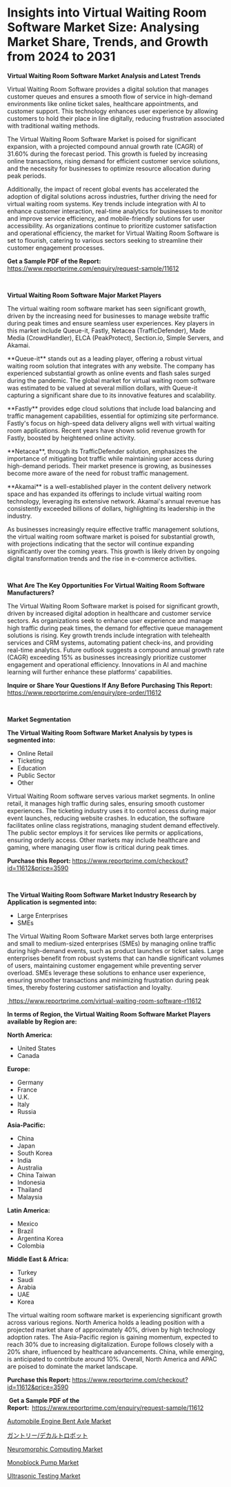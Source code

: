 <p><h1>Insights into Virtual Waiting Room Software Market Size: Analysing Market Share, Trends, and Growth from 2024 to 2031</h1></p><p><strong>Virtual Waiting Room Software Market Analysis and Latest Trends</strong></p>
<p><p>Virtual Waiting Room Software provides a digital solution that manages customer queues and ensures a smooth flow of service in high-demand environments like online ticket sales, healthcare appointments, and customer support. This technology enhances user experience by allowing customers to hold their place in line digitally, reducing frustration associated with traditional waiting methods.</p><p>The Virtual Waiting Room Software Market is poised for significant expansion, with a projected compound annual growth rate (CAGR) of 31.60% during the forecast period. This growth is fueled by increasing online transactions, rising demand for efficient customer service solutions, and the necessity for businesses to optimize resource allocation during peak periods. </p><p>Additionally, the impact of recent global events has accelerated the adoption of digital solutions across industries, further driving the need for virtual waiting room systems. Key trends include integration with AI to enhance customer interaction, real-time analytics for businesses to monitor and improve service efficiency, and mobile-friendly solutions for user accessibility. As organizations continue to prioritize customer satisfaction and operational efficiency, the market for Virtual Waiting Room Software is set to flourish, catering to various sectors seeking to streamline their customer engagement processes.</p></p>
<p><strong>Get a Sample PDF of the Report:&nbsp;</strong> <a href="https://www.reportprime.com/enquiry/request-sample/11612">https://www.reportprime.com/enquiry/request-sample/11612</a></p>
<p>&nbsp;</p>
<p><strong>Virtual Waiting Room Software Major Market Players</strong></p>
<p><p>The virtual waiting room software market has seen significant growth, driven by the increasing need for businesses to manage website traffic during peak times and ensure seamless user experiences. Key players in this market include Queue-it, Fastly, Netacea (TrafficDefender), Made Media (CrowdHandler), ELCA (PeakProtect), Section.io, Simple Servers, and Akamai.</p><p>**Queue-it** stands out as a leading player, offering a robust virtual waiting room solution that integrates with any website. The company has experienced substantial growth as online events and flash sales surged during the pandemic. The global market for virtual waiting room software was estimated to be valued at several million dollars, with Queue-it capturing a significant share due to its innovative features and scalability.</p><p>**Fastly** provides edge cloud solutions that include load balancing and traffic management capabilities, essential for optimizing site performance. Fastly's focus on high-speed data delivery aligns well with virtual waiting room applications. Recent years have shown solid revenue growth for Fastly, boosted by heightened online activity.</p><p>**Netacea**, through its TrafficDefender solution, emphasizes the importance of mitigating bot traffic while maintaining user access during high-demand periods. Their market presence is growing, as businesses become more aware of the need for robust traffic management.</p><p>**Akamai** is a well-established player in the content delivery network space and has expanded its offerings to include virtual waiting room technology, leveraging its extensive network. Akamai's annual revenue has consistently exceeded billions of dollars, highlighting its leadership in the industry.</p><p>As businesses increasingly require effective traffic management solutions, the virtual waiting room software market is poised for substantial growth, with projections indicating that the sector will continue expanding significantly over the coming years. This growth is likely driven by ongoing digital transformation trends and the rise in e-commerce activities.</p></p>
<p>&nbsp;</p>
<p><strong>What Are The Key Opportunities For Virtual Waiting Room Software Manufacturers?</strong></p>
<p><p>The Virtual Waiting Room Software market is poised for significant growth, driven by increased digital adoption in healthcare and customer service sectors. As organizations seek to enhance user experience and manage high traffic during peak times, the demand for effective queue management solutions is rising. Key growth trends include integration with telehealth services and CRM systems, automating patient check-ins, and providing real-time analytics. Future outlook suggests a compound annual growth rate (CAGR) exceeding 15% as businesses increasingly prioritize customer engagement and operational efficiency. Innovations in AI and machine learning will further enhance these platforms' capabilities.</p></p>
<p><strong>Inquire or Share Your Questions If Any Before Purchasing This Report:</strong> <a href="https://www.reportprime.com/enquiry/pre-order/11612">https://www.reportprime.com/enquiry/pre-order/11612</a></p>
<p>&nbsp;</p>
<p><strong>Market Segmentation</strong></p>
<p><strong>The Virtual Waiting Room Software Market Analysis by types is segmented into:</strong></p>
<p><ul><li>Online Retail</li><li>Ticketing</li><li>Education</li><li>Public Sector</li><li>Other</li></ul></p>
<p><p>Virtual Waiting Room software serves various market segments. In online retail, it manages high traffic during sales, ensuring smooth customer experiences. The ticketing industry uses it to control access during major event launches, reducing website crashes. In education, the software facilitates online class registrations, managing student demand effectively. The public sector employs it for services like permits or applications, ensuring orderly access. Other markets may include healthcare and gaming, where managing user flow is critical during peak times.</p></p>
<p><strong>Purchase this Report:&nbsp;</strong><a href="https://www.reportprime.com/checkout?id=11612&price=3590">https://www.reportprime.com/checkout?id=11612&price=3590</a></p>
<p>&nbsp;</p>
<p><strong>The Virtual Waiting Room Software Market Industry Research by Application is segmented into:</strong></p>
<p><ul><li>Large Enterprises</li><li>SMEs</li></ul></p>
<p><p>The Virtual Waiting Room Software Market serves both large enterprises and small to medium-sized enterprises (SMEs) by managing online traffic during high-demand events, such as product launches or ticket sales. Large enterprises benefit from robust systems that can handle significant volumes of users, maintaining customer engagement while preventing server overload. SMEs leverage these solutions to enhance user experience, ensuring smoother transactions and minimizing frustration during peak times, thereby fostering customer satisfaction and loyalty.</p></p>
<p><a href="https://www.reportprime.com/virtual-waiting-room-software-r11612">&nbsp;https://www.reportprime.com/virtual-waiting-room-software-r11612</a></p>
<p><strong>In terms of Region, the Virtual Waiting Room Software Market Players available by Region are:</strong></p>
<p>
    <p> <strong> North America: </strong>
        <ul>
            <li>United States</li>
            <li>Canada</li>
        </ul>
        </p> 
    <p> <strong> Europe: </strong>
        <ul>
            <li>Germany</li>
            <li>France</li>
            <li>U.K.</li>
            <li>Italy</li>
            <li>Russia</li>
        </ul>
        </p> 
    <p> <strong> Asia-Pacific: </strong>
        <ul>
            <li>China</li>
            <li>Japan</li>
            <li>South Korea</li>
            <li>India</li>
            <li>Australia</li>
            <li>China Taiwan</li>
            <li>Indonesia</li>
            <li>Thailand</li>
            <li>Malaysia</li>
        </ul>
        </p> 
    <p> <strong> Latin America: </strong>
        <ul>
            <li>Mexico</li>
            <li>Brazil</li>
            <li>Argentina Korea</li>
            <li>Colombia</li>
        </ul>
        </p> 
    <p> <strong> Middle East & Africa: </strong>
        <ul>
            <li>Turkey</li>
            <li>Saudi</li>
            <li>Arabia</li>
            <li>UAE</li>
            <li>Korea</li>
        </ul>
    </p>
    </p>
<p><p>The virtual waiting room software market is experiencing significant growth across various regions. North America holds a leading position with a projected market share of approximately 40%, driven by high technology adoption rates. The Asia-Pacific region is gaining momentum, expected to reach 30% due to increasing digitalization. Europe follows closely with a 20% share, influenced by healthcare advancements. China, while emerging, is anticipated to contribute around 10%. Overall, North America and APAC are poised to dominate the market landscape.</p></p>
<p><strong>Purchase this Report: </strong><a href="https://www.reportprime.com/checkout?id=11612&price=3590">https://www.reportprime.com/checkout?id=11612&price=3590</a></p>
<p>&nbsp;<strong>Get a Sample PDF of the Report:&nbsp;&nbsp;</strong><a href="https://www.reportprime.com/enquiry/request-sample/11612">https://www.reportprime.com/enquiry/request-sample/11612</a></p>
<p><strong></strong></p>
<p><p><a href="https://issuu.com/reportprime-2/docs/automobile-engine-bent-axle-market-_2cd9cdf7cb35f3">Automobile Engine Bent Axle Market</a></p><p><a href="https://medium.com/@ridleydamion/%E3%82%B0%E3%83%AD%E3%83%BC%E3%83%90%E3%83%AB%E3%82%AC%E3%83%B3%E3%83%88%E3%83%AA%E3%83%BC%E3%81%8A%E3%82%88%E3%81%B3%E3%82%AB%E3%83%BC%E3%83%86%E3%82%B7%E3%82%A2%E3%83%B3%E3%83%AD%E3%83%9C%E3%83%83%E3%83%88%E5%B8%82%E5%A0%B4-%E3%83%88%E3%83%AC%E3%83%B3%E3%83%89%E5%88%86%E6%9E%90%E3%81%A8%E4%BB%8A%E5%BE%8C%E3%81%AE%E6%88%90%E9%95%B7%E8%A6%8B%E9%80%9A%E3%81%97-2024%E5%B9%B4-2031%E5%B9%B4-4b0f877da4eb">ガントリー/デカルトロボット</a></p><p><a href="https://github.com/lylyparadise/Market-Research-Report-List-5/blob/main/neuromorphic-computing-market.md">Neuromorphic Computing Market</a></p><p><a href="https://www.linkedin.com/pulse/why-should-you-invest-monoblock-pump-market-trends-leading-9ndff?trackingId=OeF4b7PHSe%2BsRoLMPY%2BNsQ%3D%3D">Monoblock Pump Market</a></p><p><a href="https://medium.com/@mayak140345644/the-ultrasonic-testing-market-is-experiencing-higher-than-anticipated-demand-compared-to-6da5e623c6c5">Ultrasonic Testing Market</a></p></p>
